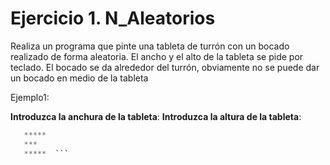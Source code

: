 # Ejercicio 1. N_Aleatorios

Realiza un programa que pinte una tableta de turrón con un bocado realizado de forma aleatoria. El ancho y el alto de la tableta se pide por teclado. El bocado se da alrededor del turrón, obviamente no se puede dar un bocado en medio de la tableta

Ejemplo1:

**Introduzca la anchura de la tableta**:
**Introduzca la altura de la tableta**:

```java
   *****
   ***
   *****  ```
